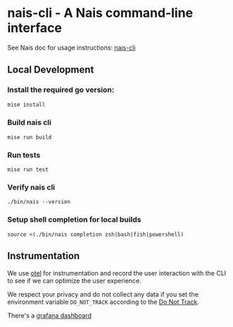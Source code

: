 # nais-cli - A Nais command-line interface

See Nais doc for usage instructions: [nais-cli](https://docs.nais.io/how-to-guides/nais-cli/install/)

## Local Development

### Install the required go version:

```bash
mise install
```

### Build nais cli

```
mise run build
```

### Run tests

```
mise run test
```

### Verify nais cli

```
./bin/nais --version
```

### Setup shell completion for local builds

```
source <(./bin/nais completion zsh|bash|fish|powershell)
```

## Instrumentation

We use [otel](https://opentelemetry.io) for instrumentation and record the user interaction with the CLI to see if we can
optimize the user experience.

We respect your privacy and do not collect any data if you set the environment variable `DO_NOT_TRACK`
according to the [Do Not Track](https://consoledonottrack.com).

There's a [grafana dashboard](https://monitoring.nais.io/d/ce2c9sehbbbwgd/nais-cli?orgId=1&from=now-24h&to=now)
